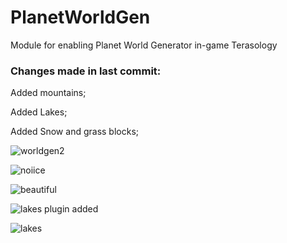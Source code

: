 # PlanetWorldGen

Module for enabling Planet World Generator in-game Terasology

### Changes made in last commit:
Added mountains;

Added Lakes;

Added Snow and grass blocks;

![worldgen2](https://user-images.githubusercontent.com/34807468/47890961-3830d900-de77-11e8-878b-471e4565120e.PNG)

![noiice](https://user-images.githubusercontent.com/34807468/47946887-206d5980-df38-11e8-9f9e-13192f6b9637.PNG)

![beautiful](https://user-images.githubusercontent.com/34807468/47946888-206d5980-df38-11e8-94a5-1205e8c30a5d.PNG)

![lakes plugin added](https://user-images.githubusercontent.com/34807468/47946889-206d5980-df38-11e8-91c8-804ecf43f6c7.PNG)

![lakes](https://user-images.githubusercontent.com/34807468/47946890-206d5980-df38-11e8-81f5-34a0c381d2f8.PNG)


